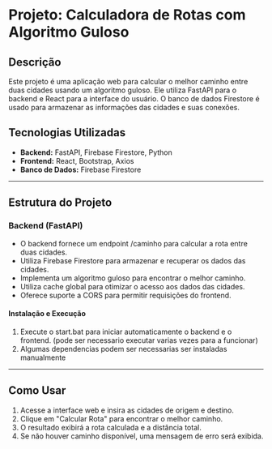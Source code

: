 # Projeto: Calculadora de Rotas com Algoritmo Guloso

## Descrição
Este projeto é uma aplicação web para calcular o melhor caminho entre duas cidades usando um algoritmo guloso. Ele utiliza FastAPI para o backend e React para a interface do usuário. O banco de dados Firestore é usado para armazenar as informações das cidades e suas conexões.

## Tecnologias Utilizadas
- **Backend:** FastAPI, Firebase Firestore, Python
- **Frontend:** React, Bootstrap, Axios
- **Banco de Dados:** Firebase Firestore

---

## Estrutura do Projeto

### Backend (FastAPI)
- O backend fornece um endpoint /caminho para calcular a rota entre duas cidades.
- Utiliza Firebase Firestore para armazenar e recuperar os dados das cidades.
- Implementa um algoritmo guloso para encontrar o melhor caminho.
- Utiliza cache global para otimizar o acesso aos dados das cidades.
- Oferece suporte a CORS para permitir requisições do frontend.

#### Instalação e Execução
1. Execute o start.bat para iniciar automaticamente o backend e o frontend. (pode ser necessario executar varias vezes para a funcionar)
2. Algumas dependencias podem ser necessarias ser instaladas manualmente

---

## Como Usar
1. Acesse a interface web e insira as cidades de origem e destino.
2. Clique em "Calcular Rota" para encontrar o melhor caminho.
3. O resultado exibirá a rota calculada e a distância total.
4. Se não houver caminho disponível, uma mensagem de erro será exibida.
